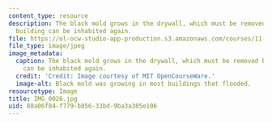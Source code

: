 ```yaml
---
content_type: resource
description: The black mold grows in the drywall, which must be removed before the
  building can be inhabited again.
file: https://ol-ocw-studio-app-production.s3.amazonaws.com/courses/11-945-katrina-practicum-spring-2006/88a06f84f779b85633bd9ba3a385e106_IMG_0026.jpg
file_type: image/jpeg
image_metadata:
  caption: The black mold grows in the drywall, which must be removed before the building
    can be inhabited again.
  credit: 'Credit: Image courtesy of MIT OpenCourseWare.'
  image-alt: Black mold was growing in most buildings that flooded.
resourcetype: Image
title: IMG_0026.jpg
uid: 88a06f84-f779-b856-33bd-9ba3a385e106
---
```

